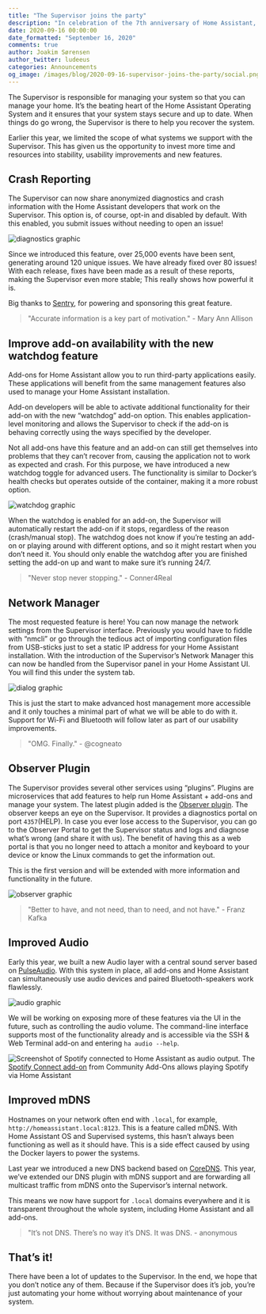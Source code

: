 ```yaml
---
title: "The Supervisor joins the party"
description: "In celebration of the 7th anniversary of Home Assistant, we’ve got some Supervisor updates to show you."
date: 2020-09-16 00:00:00
date_formatted: "September 16, 2020"
comments: true
author: Joakim Sørensen
author_twitter: ludeeus
categories: Announcements
og_image: /images/blog/2020-09-16-supervisor-joins-the-party/social.png
---
```


The Supervisor is responsible for managing your system so that you can manage your home. It’s the beating heart of the Home Assistant Operating System and it ensures that your system stays secure and up to date. When things do go wrong, the Supervisor is there to help you recover the system.

Earlier this year, we limited the scope of what systems we support with the Supervisor. This has given us the opportunity to invest more time and resources into stability, usability improvements and new features.

## Crash Reporting

The Supervisor can now share anonymized diagnostics and crash information with the Home Assistant developers that work on the Supervisor. This option is, of course, opt-in and disabled by default. With this enabled, you submit issues without needing to open an issue!

![diagnostics graphic](/images/blog/2020-09-16-supervisor-joins-the-party/diagnostics.png)

Since we introduced this feature, over 25,000 events have been sent, generating around 120 unique issues. We have already fixed over 80 issues! With each release, fixes have been made as a result of these reports, making the Supervisor even more stable; This really shows how powerful it is.

Big thanks to [Sentry][sentry], for powering and sponsoring this great feature.

<blockquote>
   "Accurate information is a key part of motivation." - Mary Ann Allison
</blockquote>

## Improve add-on availability with the new watchdog feature

Add-ons for Home Assistant allow you to run third-party applications easily. These applications will benefit from the same management features also used to manage your Home Assistant installation.

Add-on developers will be able to activate additional functionality for their add-on with the new “watchdog” add-on option. This enables application-level monitoring and allows the Supervisor to check if the add-on is behaving correctly using the ways specified by the developer.

Not all add-ons have this feature and an add-on can still get themselves into problems that they can’t recover from, causing the application not to work as expected and crash. For this purpose, we have introduced a new watchdog toggle for advanced users. The functionality is similar to Docker’s health checks but operates outside of the container, making it a more robust option.

![watchdog graphic](/images/blog/2020-09-16-supervisor-joins-the-party/watchdog.png)

When the watchdog is enabled for an add-on, the Supervisor will automatically restart the add-on if it stops, regardless of the reason (crash/manual stop). The watchdog does not know if you’re testing an add-on or playing around with different options, and so it might restart when you don’t need it. You should only enable the watchdog after you are finished setting the add-on up and want to make sure it’s running 24/7.

<blockquote>
   "Never stop never stopping." - Conner4Real
</blockquote>

## Network Manager

The most requested feature is here! You can now manage the network settings from the Supervisor interface. Previously you would have to fiddle with “nmcli” or go through the tedious act of importing configuration files from USB-sticks just to set a static IP address for your Home Assistant installation. With the introduction of the Supervisor’s Network Manager this can now be handled from the Supervisor panel in your Home Assistant UI. You will find this under the system tab.

![dialog graphic](/images/blog/2020-09-16-supervisor-joins-the-party/dialog.png)

This is just the start to make advanced host management more accessible and it only touches a minimal part of what we will be able to do with it. Support for Wi-Fi and Bluetooth will follow later as part of our usability improvements.

<blockquote>
   "OMG. Finally." - @cogneato
</blockquote>

## Observer Plugin

The Supervisor provides several other services using “plugins”. Plugins are microservices that add features to help run Home Assistant + add-ons and manage your system. The latest plugin added is the [Observer plugin][observer]. The observer keeps an eye on the Supervisor. It provides a diagnostics portal on port `4357`(HELP). In case you ever lose access to the Supervisor, you can go to the Observer Portal to get the Supervisor status and logs and diagnose what’s wrong (and share it with us). The benefit of having this as a web portal is that you no longer need to attach a monitor and keyboard to your device or know the Linux commands to get the information out.

This is the first version and will be extended with more information and functionality in the future.

![observer graphic](/images/blog/2020-09-16-supervisor-joins-the-party/observer.png)

<blockquote>
   "Better to have, and not need, than to need, and not have." - Franz Kafka
</blockquote>

## Improved Audio

Early this year, we built a new Audio layer with a central sound server based on [PulseAudio][pulseaudio]. With this system in place, all add-ons and Home Assistant can simultaneously use audio devices and paired Bluetooth-speakers work flawlessly.

![audio graphic](/images/blog/2020-09-16-supervisor-joins-the-party/audio.png)

We will be working on exposing more of these features via the UI in the future, such as controlling the audio volume. The command-line interface supports most of the functionality already and is accessible via the SSH & Web Terminal add-on and entering `ha audio --help`.

<p class='img'>
   <img src='/images/blog/2020-09-16-supervisor-joins-the-party/spotify.png' alt='Screenshot of Spotify connected to Home Assistant as audio output.'>
   The <a href="https://github.com/hassio-addons/addon-spotify-connect">Spotify Connect add-on</a> from Community Add-Ons allows playing Spotify via Home Assistant
</p>

## Improved mDNS

Hostnames on your network often end with `.local`, for example, `http://homeassistant.local:8123`. This is a feature called mDNS. With Home Assistant OS and Supervised systems, this hasn’t always been functioning as well as it should have. This is a side effect caused by using the Docker layers to power the systems.

Last year we introduced a new DNS backend based on [CoreDNS][coredns]. This year, we’ve extended our DNS plugin with mDNS support and are forwarding all multicast traffic from mDNS onto the Supervisor’s internal network.

This means we now have support for `.local` domains everywhere and it is transparent throughout the whole system, including Home Assistant and all add-ons.

<blockquote>
   "It’s not DNS. There’s no way it’s DNS. It was DNS. - anonymous
</blockquote>

## That’s it!

There have been a lot of updates to the Supervisor. In the end, we hope that you don’t notice any of them. Because if the Supervisor does it’s job, you’re just automating your home without worrying about maintenance of your system.

[coredns]: https://coredns.io/
[observer]: https://github.com/home-assistant/plugin-observer
[sentry]: http://sentry.io/
[pulseaudio]: https://www.freedesktop.org/wiki/Software/PulseAudio/About/
